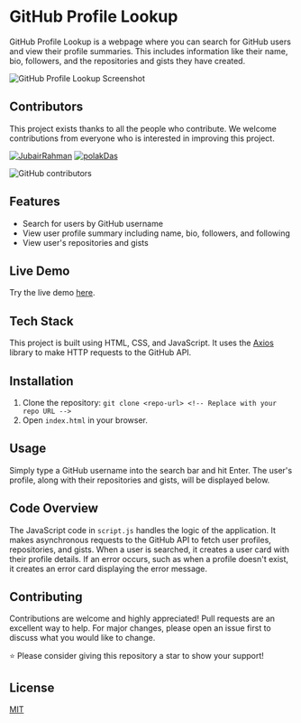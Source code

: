# GitHub Profile Lookup

GitHub Profile Lookup is a webpage where you can search for GitHub users and view their profile summaries. This includes information like their name, bio, followers, and the repositories and gists they have created.

![GitHub Profile Lookup Screenshot](https://i.ibb.co/mbQ7wz3/Screenshot-from-2023-07-26-18-34-46.png)

## Contributors

This project exists thanks to all the people who contribute. We welcome contributions from everyone who is interested in improving this project.

<!-- Add more contributor profiles below following the same format -->
<!-- Paste the url with username https://github.com/<github-profile-username>.png?size=50 -->
[<img src="https://avatars.githubusercontent.com/u/84774437?s=50&v=4" alt="JubairRahman" />](https://github.com/JubairRahman) [<img src="https://avatars.githubusercontent.com/u/37423278?s=50&v=4" alt="polakDas" />](https://github.com/polakDas)

![GitHub contributors](https://img.shields.io/github/contributors/JubairRahman/Search-Git-Profile)

## Features

- Search for users by GitHub username
- View user profile summary including name, bio, followers, and following
- View user's repositories and gists

## Live Demo

Try the live demo [here](https://jubairrahman.github.io/Search-Git_profile/).

## Tech Stack

This project is built using HTML, CSS, and JavaScript. It uses the [Axios](https://github.com/axios/axios) library to make HTTP requests to the GitHub API.

## Installation

1. Clone the repository: `git clone <repo-url> <!-- Replace with your repo URL -->`
2. Open `index.html` in your browser.

## Usage

Simply type a GitHub username into the search bar and hit Enter. The user's profile, along with their repositories and gists, will be displayed below.

## Code Overview

The JavaScript code in `script.js` handles the logic of the application. It makes asynchronous requests to the GitHub API to fetch user profiles, repositories, and gists. When a user is searched, it creates a user card with their profile details. If an error occurs, such as when a profile doesn't exist, it creates an error card displaying the error message.

## Contributing

Contributions are welcome and highly appreciated! Pull requests are an excellent way to help. For major changes, please open an issue first to discuss what you would like to change.

:star: Please consider giving this repository a star to show your support!

## License

[MIT](https://choosealicense.com/licenses/mit/)

